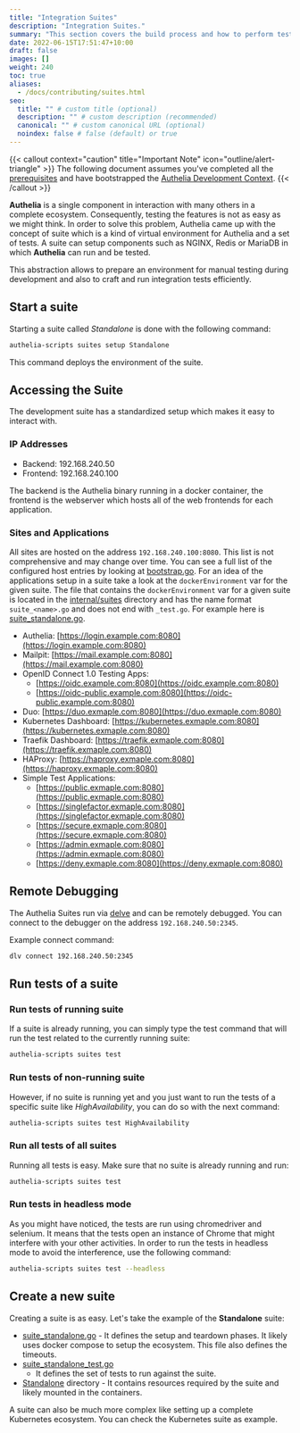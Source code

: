```yaml
---
title: "Integration Suites"
description: "Integration Suites."
summary: "This section covers the build process and how to perform tests in development."
date: 2022-06-15T17:51:47+10:00
draft: false
images: []
weight: 240
toc: true
aliases:
  - /docs/contributing/suites.html
seo:
  title: "" # custom title (optional)
  description: "" # custom description (recommended)
  canonical: "" # custom canonical URL (optional)
  noindex: false # false (default) or true
---
```


{{< callout context="caution" title="Important Note" icon="outline/alert-triangle" >}}
The following document assumes you've completed all the [prerequisites](environment.md#prerequisites) and have
bootstrapped the [Authelia Development Context](environment.md#context).
{{< /callout >}}

__Authelia__ is a single component in interaction with many others in a complete ecosystem. Consequently, testing the
features is not as easy as we might think. In order to solve this problem, Authelia came up with the concept of suite
which is a kind of virtual environment for Authelia and a set of tests. A suite can setup components such as NGINX,
Redis or MariaDB in which __Authelia__ can run and be tested.

This abstraction allows to prepare an environment for manual testing during development and also to craft and run
integration tests efficiently.

## Start a suite

Starting a suite called *Standalone* is done with the following command:

```bash
authelia-scripts suites setup Standalone
```

This command deploys the environment of the suite.

## Accessing the Suite

The development suite has a standardized setup which makes it easy to interact with.

### IP Addresses

- Backend: 192.168.240.50
- Frontend: 192.168.240.100

The backend is the Authelia binary running in a docker container, the frontend is the webserver which hosts all of the
web frontends for each application.

### Sites and Applications

All sites are hosted on the address `192.168.240.100:8080`. This list is not comprehensive and may change over time.
You can see a full list of the configured host entries by looking at
[bootstrap.go](https://github.com/authelia/authelia/blob/master/cmd/authelia-scripts/cmd/bootstrap.go). For an idea
of the applications setup in a suite take a look at the `dockerEnvironment` var for the given suite. The file that
contains the `dockerEnvironment` var for a given suite is located in the
[internal/suites](https://github.com/authelia/authelia/tree/master/internal/suites) directory and has the name format
`suite_<name>.go` and does not end with `_test.go`. For example here is
[suite_standalone.go](https://github.com/authelia/authelia/blob/master/internal/suites/suite_standalone.go).

- Authelia: [https://login.example.com:8080](https://login.example.com:8080)
- Mailpit: [https://mail.example.com:8080](https://mail.example.com:8080)
- OpenID Connect 1.0 Testing Apps:
  - [https://oidc.example.com:8080](https://oidc.example.com:8080)
  - [https://oidc-public.example.com:8080](https://oidc-public.example.com:8080)
- Duo: [https://duo.exmaple.com:8080](https://duo.exmaple.com:8080)
- Kubernetes Dashboard: [https://kubernetes.exmaple.com:8080](https://kubernetes.exmaple.com:8080)
- Traefik Dashboard: [https://traefik.exmaple.com:8080](https://traefik.exmaple.com:8080)
- HAProxy: [https://haproxy.exmaple.com:8080](https://haproxy.exmaple.com:8080)
- Simple Test Applications:
  - [https://public.exmaple.com:8080](https://public.exmaple.com:8080)
  - [https://singlefactor.exmaple.com:8080](https://singlefactor.exmaple.com:8080)
  - [https://secure.exmaple.com:8080](https://secure.exmaple.com:8080)
  - [https://admin.exmaple.com:8080](https://admin.exmaple.com:8080)
  - [https://deny.exmaple.com:8080](https://deny.exmaple.com:8080)

## Remote Debugging

The Authelia Suites run via [delve] and can be remotely debugged. You can connect to the debugger on the address
`192.168.240.50:2345`.

Example connect command:

```bash
dlv connect 192.168.240.50:2345
```

## Run tests of a suite

### Run tests of running suite

If a suite is already running, you can simply type the test command that will run the test related to the currently
running suite:

```bash
authelia-scripts suites test
```

### Run tests of non-running suite

However, if no suite is running yet and you just want to run the tests of a specific suite like *HighAvailability*, you
can do so with the next command:

```bash
authelia-scripts suites test HighAvailability
```

### Run all tests of all suites

Running all tests is easy. Make sure that no suite is already running and run:

```bash
authelia-scripts suites test
```

### Run tests in headless mode

As you might have noticed, the tests are run using chromedriver and selenium. It means that the tests open an instance
of Chrome that might interfere with your other activities. In order to run the tests in headless mode to avoid the
interference, use the following command:

```bash
authelia-scripts suites test --headless
```

## Create a new suite

Creating a suite is as easy. Let's take the example of the __Standalone__ suite:

* [suite_standalone.go](https://github.com/authelia/authelia/blob/master/internal/suites/suite_standalone.go) - It
  defines the setup and teardown phases. It likely uses docker compose to setup the ecosystem. This file also defines
  the timeouts.
* [suite_standalone_test.go](https://github.com/authelia/authelia/blob/master/internal/suites/suite_standalone_test.go)
  - It defines the set of tests to run against the suite.
* [Standalone](https://github.com/authelia/authelia/tree/master/internal/suites/Standalone) directory - It contains
  resources required by the suite and likely mounted in the containers.

A suite can also be much more complex like setting up a complete Kubernetes ecosystem. You can check the Kubernetes
suite as example.

[delve]: https://github.com/go-delve/delve
